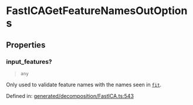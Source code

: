 # FastICAGetFeatureNamesOutOptions

## Properties

### input\_features?

> `any`

Only used to validate feature names with the names seen in [`fit`](#sklearn.decomposition.FastICA.fit "sklearn.decomposition.FastICA.fit").

Defined in:  [generated/decomposition/FastICA.ts:543](https://github.com/transitive-bullshit/scikit-learn-ts/blob/92ab806/packages/sklearn/src/generated/decomposition/FastICA.ts#L543)
